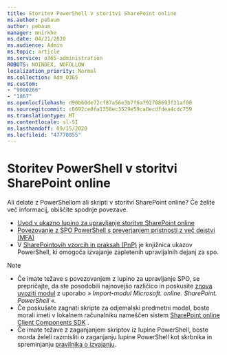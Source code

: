 ```yaml
---
title: Storitev PowerShell v storitvi SharePoint online
ms.author: pebaum
author: pebaum
manager: mnirkhe
ms.date: 04/21/2020
ms.audience: Admin
ms.topic: article
ms.service: o365-administration
ROBOTS: NOINDEX, NOFOLLOW
localization_priority: Normal
ms.collection: Adm_O365
ms.custom:
- "9000266"
- "1867"
ms.openlocfilehash: d90b60de72cf87a56e3b7f6a792708693f31af00
ms.sourcegitcommit: c6692ce0fa1358ec3529e59ca0ecdfdea4cdc759
ms.translationtype: MT
ms.contentlocale: sl-SI
ms.lasthandoff: 09/15/2020
ms.locfileid: "47770855"
---
```

# <a name="sharepoint-online-powershell"></a>Storitev PowerShell v storitvi SharePoint online

Ali delate z PowerShellom ali skripti v storitvi SharePoint online? Če želite več informacij, obiščite spodnje povezave.
- [Uvod v ukazno lupino za upravljanje storitve SharePoint online](https://docs.microsoft.com/powershell/sharepoint/sharepoint-online/connect-sharepoint-online?view=sharepoint-ps)
- [Povezovanje z SPO PowerShell s preverjanjem pristnosti z več dejstvi (MFA)](https://docs.microsoft.com/powershell/sharepoint/sharepoint-online/connect-sharepoint-online?view=sharepoint-ps#to-connect-with-multifactor-authentication-mfa)
- V [SharePointovih vzorcih in praksah (PnP)](https://docs.microsoft.com/powershell/sharepoint/sharepoint-pnp/sharepoint-pnp-cmdlets?view=sharepoint-ps) je knjižnica ukazov PowerShell, ki omogoča izvajanje zapletenih upravljalnih dejanj za spo.

> [!NOTE]
> - Če imate težave s povezovanjem z lupino za upravljanje SPO, se prepričajte, da ste posodobili najnovejšo različico in poskusite [znova uvoziti modul](https://docs.microsoft.com/powershell/developer/module/importing-a-powershell-module) z uporabo *» Import-modul Microsoft. online. SharePoint. PowerShell «.*
> - Če poskušate zagnati skripte za odjemalski predmetni model, boste morali imeti v lokalnem računalniku nameščen sistem [SharePoint online Client Components SDK](https://www.microsoft.com/download/details.aspx?id=42038) .
> - Če imate težave z zaganjanjem skriptov iz lupine PowerShell, boste morda želeli razmisliti o zaganjanju lupine PowerShell kot skrbnika in spreminjanju [pravilnika o izvajanju](https://docs.microsoft.com/powershell/module/microsoft.powershell.core/about/about_execution_policies?view=powershell-6).